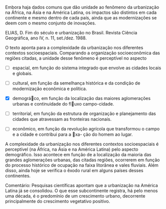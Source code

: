 

Embora haja dados comuns que dão unidade ao fenômeno da urbanização na África, na Ásia e na América Latina, os impactos são distintos em cada continente e mesmo dentro de cada país, ainda que as modernizações se deem com o mesmo conjunto de inovações.

ELIAS, D. Fim do século e urbanização no Brasil. Revista Ciência Geográfica, ano IV, n. 11, set./dez. 1988.

O texto aponta para a complexidade da urbanização nos diferentes contextos socioespaciais. Comparando a organização socioeconômica das regiões citadas, a unidade desse fenômeno é perceptível no aspecto



- [ ] espacial, em função do sistema integrado que envolve as cidades locais e globais.
- [ ] cultural, em função da semelhança histórica e da condição de modernização econômica e política.
- [x] demográco, em função da localização das maiores aglomerações urbanas e continuidade do fluxo campo-cidade.
- [ ] territorial, em função da estrutura de organização e planejamento das cidades que atravessam as fronteiras nacionais.
- [ ] econômico, em função da revolução agrícola que transformou o campo e a cidade e contribui para a xa- ção do homem ao lugar.


A complexidade da urbanização nos diferentes contextos socioespaciais é perceptível (na África, na Ásia e na América Latina) pelo aspecto demográfico. Isso acontece em função de a localização da maioria das grandes aglomerações urbanas, das citadas regiões, ocorrerem em função do processo histórico de ocupação na faixa litorânea e vales fluviais. Além disso, ainda hoje se verifica o êxodo rural em alguns países desses continentes.

Comentário: Pesquisas científicas apontam que a urbanização na América Latina já se consolidou. O que esse subcontinente registra, há pelo menos uma década, é o predomínio de um crescimento urbano, decorrente principalmente do crescimento vegetativo positivo.
